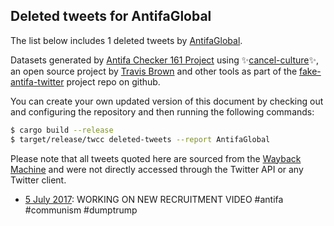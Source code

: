 ## Deleted tweets for AntifaGlobal

The list below includes 1 deleted tweets by
[AntifaGlobal](https://twitter.com/AntifaGlobal).



Datasets generated by [Antifa Checker 161 Project](https://twitter.com/antifacheck161) using ✨[cancel-culture](https://github.com/travisbrown/cancel-culture)✨, an open source project by 
[Travis Brown](https://twitter.com/travisbrown) and other tools as part of the 
[fake-antifa-twitter](https://github.com/antifacheck161/fake-antifa-twitter) project repo on github.

You can create your own updated version of this document by checking out and configuring the
repository and then running the following commands:

```bash
$ cargo build --release
$ target/release/twcc deleted-tweets --report AntifaGlobal
```

Please note that all tweets quoted here are sourced from the
[Wayback Machine](https://web.archive.org) and were not directly accessed through the Twitter API or
any Twitter client.

* [ 5 July 2017](https://web.archive.org/web/20190623030708/https://twitter.com/AntifaGlobal/status/882480068672585728): WORKING ON NEW RECRUITMENT VIDEO  #antifa   #communism   #dumptrump <!--882480068672585728-->
